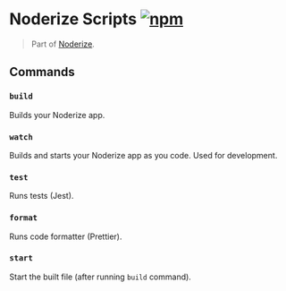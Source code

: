 # Noderize Scripts [![npm](https://img.shields.io/npm/v/noderize-scripts.svg)](https://www.npmjs.com/package/noderize-scripts)

> Part of [Noderize](https://github.com/Cretezy/noderize).

## Commands

### `build`

Builds your Noderize app.

### `watch`

Builds and starts your Noderize app as you code. Used for development.

### `test`

Runs tests (Jest).

### `format`

Runs code formatter (Prettier).

### `start`

Start the built file (after running `build` command).